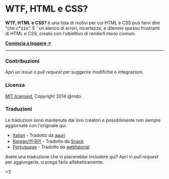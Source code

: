 # WTF, HTML e CSS?

**WTF, HTML e CSS?** è una lista di motivi per cui HTML e CSS può farvi dire "che c*zzo". E ' un elenco di errori, incertezze, e dilemmi spesso frustranti di HTML e CSS, creato con l'obiettivo di renderli _meno_ comuni.

**[Comincia a leggere ☞](http://aauri.github.io/wtf-html-css/)**

---

### Contribuzioni

Apri un *issue* o *pull request* per suggerire modifiche o integrazioni.


### Licenza

[MIT licensed.](LICENSE.md) Copyright 2014 @mdo.

### Traduzioni

Le traduzioni sono mantenute dai loro creatori e possiblimente non sempre aggiornate con l'originale qui.

- [Italian](http://aauri.github.io/wtf-html-css/) - Tradotto da [aauri](https://github.com/aauri)
- [Korean/한국어](http://snack-x.github.io/wtf-html-css/) - Tradotto da [Snack](https://github.com/Snack-X)
- [Portuguese](http://webfatorial.github.io/wtf-html-css/) - Tradotto da [webfatorial](http://webfatorial.com/)

Avete una traduzione che vi piacerebbe includere qui? Apri in *pull request* per aggiungerla, si prega farlo alfabeticamente.

<3
